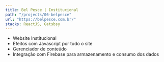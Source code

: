 ```yaml
---
title: Bel Pesce | Institucional
path: "/projects/06-belpesce"
url: "https://belpesce.com.br/"
stacks: ReactJS, Gatsbsy
---
```


- Website Institucional
- Efeitos com Javascript por todo o site
- Gerenciador de conteúdo
- Integração com Firebase para armazenamento e consumo dos dados
